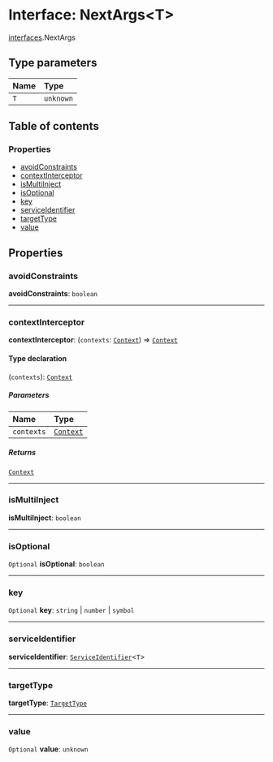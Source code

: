 # Interface: NextArgs\<T>

[interfaces](/auto-docs/fixed-layout-editor/modules/interfaces.md).NextArgs

## Type parameters

| Name | Type |
| :------ | :------ |
| `T` | `unknown` |

## Table of contents

### Properties

* [avoidConstraints](/auto-docs/fixed-layout-editor/interfaces/interfaces.NextArgs.md#avoidconstraints)
* [contextInterceptor](/auto-docs/fixed-layout-editor/interfaces/interfaces.NextArgs.md#contextinterceptor)
* [isMultiInject](/auto-docs/fixed-layout-editor/interfaces/interfaces.NextArgs.md#ismultiinject)
* [isOptional](/auto-docs/fixed-layout-editor/interfaces/interfaces.NextArgs.md#isoptional)
* [key](/auto-docs/fixed-layout-editor/interfaces/interfaces.NextArgs.md#key)
* [serviceIdentifier](/auto-docs/fixed-layout-editor/interfaces/interfaces.NextArgs.md#serviceidentifier)
* [targetType](/auto-docs/fixed-layout-editor/interfaces/interfaces.NextArgs.md#targettype)
* [value](/auto-docs/fixed-layout-editor/interfaces/interfaces.NextArgs.md#value)

## Properties

### avoidConstraints

**avoidConstraints**: `boolean`

***

### contextInterceptor

**contextInterceptor**: (`contexts`: [`Context`](/auto-docs/fixed-layout-editor/interfaces/interfaces.Context.md)) => [`Context`](/auto-docs/fixed-layout-editor/interfaces/interfaces.Context.md)

#### Type declaration

(`contexts`): [`Context`](/auto-docs/fixed-layout-editor/interfaces/interfaces.Context.md)

##### Parameters

| Name | Type |
| :------ | :------ |
| `contexts` | [`Context`](/auto-docs/fixed-layout-editor/interfaces/interfaces.Context.md) |

##### Returns

[`Context`](/auto-docs/fixed-layout-editor/interfaces/interfaces.Context.md)

***

### isMultiInject

**isMultiInject**: `boolean`

***

### isOptional

`Optional` **isOptional**: `boolean`

***

### key

`Optional` **key**: `string` | `number` | `symbol`

***

### serviceIdentifier

**serviceIdentifier**: [`ServiceIdentifier`](/auto-docs/fixed-layout-editor/types/interfaces.ServiceIdentifier.md)<`T`>

***

### targetType

**targetType**: [`TargetType`](/auto-docs/fixed-layout-editor/types/interfaces.TargetType.md)

***

### value

`Optional` **value**: `unknown`
